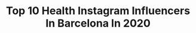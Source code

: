 ---
title: Top 10 Health Instagram Influencers In Barcelona In 2020
description: >-
  Find top health Instagram influencers in Barcelona in 2020. Most popular hashtags: #barcelona #fitness #health #training.
platform: Instagram
profiles:
  - username: "jeanclaudeades"
    fullname: >-
      Jean Claude Ades
    location: "Spain"
    followers: 27281
    engagement: 176
    commentsToLikes: 0.036826
    id: ck5c3goj7zac20i11n29uu7ow
    verified: true
    hashtags: "#dubai, #dubainightlife, #jeanclaudeades, #melodictechno"
  - username: "alexdc31"
    fullname: >-
      𝐀𝐥𝐞𝐱 𝐃𝐂 - 𝐕𝐞𝐠𝐚𝐧 𝐈𝐜𝐨𝐧®
    location: "Spain"
    followers: 57136
    engagement: 263
    commentsToLikes: 0.027116
    id: ck5q9lfubbpaj0i111zw60pf4
    verified: false
    hashtags: "#siitestesso, #quarantenavegana, #fitnessmodel, #fashionmodel"
  - username: "7sanchezc"
    fullname: >-
      CARMEN SÁNCHEZ SILVA
    location: "Spain"
    followers: 18669
    engagement: 1259
    commentsToLikes: 0.016218
    id: ck15udw6xmoxt0i199z5ord3t
    verified: false
    hashtags: "#fashionstyle, #fitnessmodel, #gym, #blondegirl"
  - username: "runningbarcelona"
    fullname: >-
      Meche Barragán
    location: "Spain"
    followers: 26072
    engagement: 160
    commentsToLikes: 0.028992
    id: ck5qdpwxawrca0i11p0d5nhu5
    verified: false
    hashtags: "#radioshow, #crecer, #cambio, #hipopresivos"
  - username: "tanieta2"
    fullname: >-
      T҉A҉N҉I҉A҉
    location: "Spain"
    followers: 20657
    engagement: 360
    commentsToLikes: 0.015857
    id: ck6u3uudf00lq0j71nq4thyk6
    verified: false
    hashtags: "#swimming, #disconnect, #iloveyou, #hotelvelabarcelona"
  - username: "jacksflavours"
    fullname: >-
      Jack's Flavours
    location: "Spain"
    followers: 22292
    engagement: 708
    commentsToLikes: 0.196877
    id: ck6ty9fa22evr0j71kliadtre
    verified: false
    hashtags: "#jacksflavours, #recetascaseras, #cocina, #barcelonafood"
  - username: "mxrals"
    fullname: >-
      MXRALS | Fitness & lifestyle
    location: "Spain"
    followers: 2701
    engagement: 1085
    commentsToLikes: 0.107171
    id: ck5hr3r42u7sj0i114bdxdd9w
    verified: false
    hashtags: "#recetassaludables, #oatmeal, #recetasvegetarianas, #gachasfit"
  - username: "llorenc_enzo10"
    fullname: >-
      Llorenç Gómez León
    location: "Spain"
    followers: 40824
    engagement: 139
    commentsToLikes: 0.013868
    id: ck6twzi2zuzls0j71c71cp0dx
    verified: true
    hashtags: "#cadadiadevidaesunregalo, #coronavirus, #official, #5000"
  - username: "juliosotelo_"
    fullname: >-
      Julio Sotelo
    location: "Spain"
    followers: 6254
    engagement: 1370
    commentsToLikes: 0.057715
    id: ck6u9ek4vx3u60j71x70swdn1
    verified: false
    hashtags: "#pushups, #fitspo, #rings, #cute"
  - username: "artfox_official"
    fullname: >-
      Art Fox
    location: "Spain"
    followers: 46937
    engagement: 560
    commentsToLikes: 0.115519
    id: ck14gxyg47keu0i19e165tict
    verified: false
    hashtags: "#traveller, #travellers, #workout, #gymmotivation"
---